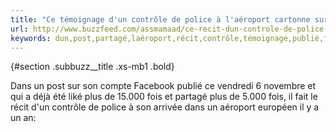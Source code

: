 ```yaml
---
title: "Ce témoignage d'un contrôle de police à l'aéroport cartonne sur Facebook"
url: http://www.buzzfeed.com/assmamaad/ce-recit-dun-controle-de-police-a-laeroport-cartonne-sur-fac
keywords: dun,post,partagé,laéroport,récit,contrôle,témoignage,publié,facebook,européen,déjà,cartonne,novembre,liké,vendredi
---
```

 {#section .subbuzz__title .xs-mb1 .bold}

Dans un post sur son compte Facebook publié ce vendredi 6 novembre et qui a déjà été liké plus de 15.000 fois et partagé plus de 5.000 fois, il fait le récit d\'un contrôle de police à son arrivée dans un aéroport européen il y a un an:

